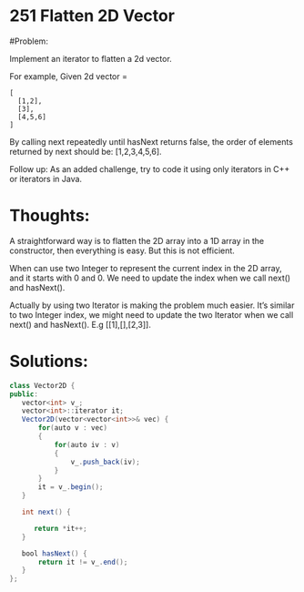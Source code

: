 # 251 Flatten 2D Vector

#Problem:

Implement an iterator to flatten a 2d vector.

For example,
Given 2d vector =
```
[
  [1,2],
  [3],
  [4,5,6]
]
```
By calling next repeatedly until hasNext returns false, the order of elements returned by next should be: [1,2,3,4,5,6].

Follow up:
As an added challenge, try to code it using only iterators in C++ or iterators in Java.

# Thoughts:

A straightforward way is to flatten the 2D array into a 1D array in the constructor, then everything is easy. But this is not efficient.

When can use two Integer to represent the current index in the 2D array, and it starts with 0 and 0. We need to update the index when we call next() and hasNext().

Actually by using two Iterator is making the problem much easier.
It’s similar to two Integer index, we might need to update the two Iterator when we call next() and hasNext().
E.g [[1],[],[2,3]].

# Solutions:

 ```java
class Vector2D {
public:
    vector<int> v_;
    vector<int>::iterator it;
    Vector2D(vector<vector<int>>& vec) {
        for(auto v : vec)
        {
            for(auto iv : v)
            {
                v_.push_back(iv);
            }
        }
        it = v_.begin();
    }

    int next() {

       return *it++;
    }

    bool hasNext() {
        return it != v_.end();
    }
};
 ```
